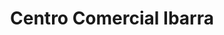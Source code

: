 ---
title: "Centro Comercial Ibarra"
url: /caracas/centro-comercial-ibarra/
shop: Einkaufszentrum
---